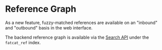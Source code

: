 
# Reference Graph

As a new feature, fuzzy-matched references are available on an "inbound" and
"outbound" basis in the web interface.

The backend reference graph is available via the [Search API](./search_api.md)
under the `fatcat_ref` index.

